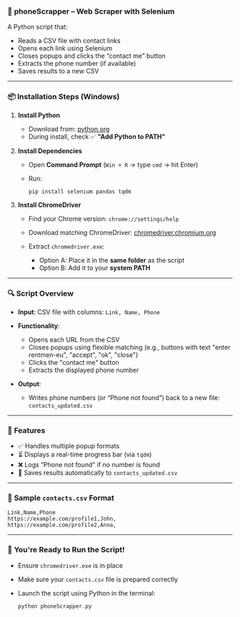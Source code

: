 ### 📱 **phoneScrapper – Web Scraper with Selenium**

A Python script that:

* Reads a CSV file with contact links
* Opens each link using Selenium
* Closes popups and clicks the “contact me” button
* Extracts the phone number (if available)
* Saves results to a new CSV

---

### 📦 **Installation Steps (Windows)**

1. **Install Python**

   * Download from: [python.org](https://www.python.org)
   * During install, check ✅ **"Add Python to PATH"**

2. **Install Dependencies**

   * Open **Command Prompt** (`Win + R` → type `cmd` → hit Enter)
   * Run:

     ```bash
     pip install selenium pandas tqdm
     ```

3. **Install ChromeDriver**

   * Find your Chrome version: `chrome://settings/help`
   * Download matching ChromeDriver: [chromedriver.chromium.org](https://chromedriver.chromium.org/downloads)
   * Extract `chromedriver.exe`:

     * Option A: Place it in the **same folder** as the script
     * Option B: Add it to your **system PATH**

---

### 🔍 **Script Overview**

* **Input**: CSV file with columns:
  `Link, Name, Phone`

* **Functionality**:

  * Opens each URL from the CSV
  * Closes popups using flexible matching (e.g., buttons with text "enter rentmen-eu", "accept", "ok", "close")
  * Clicks the "contact me" button
  * Extracts the displayed phone number

* **Output**:

  * Writes phone numbers (or “Phone not found”) back to a new file:
    `contacts_updated.csv`

---

### 🌟 **Features**

* ✅ Handles multiple popup formats
* ⏳ Displays a real-time progress bar (via `tqdm`)
* ❌ Logs “Phone not found” if no number is found
* 💾 Saves results automatically to `contacts_updated.csv`

---

### 📄 **Sample `contacts.csv` Format**

```csv
Link,Name,Phone
https://example.com/profile1,John,
https://example.com/profile2,Anna,
```

---

### 🚀 **You're Ready to Run the Script!**

* Ensure `chromedriver.exe` is in place
* Make sure your `contacts.csv` file is prepared correctly
* Launch the script using Python in the terminal:

  ```bash
  python phoneScrapper.py
  ```

